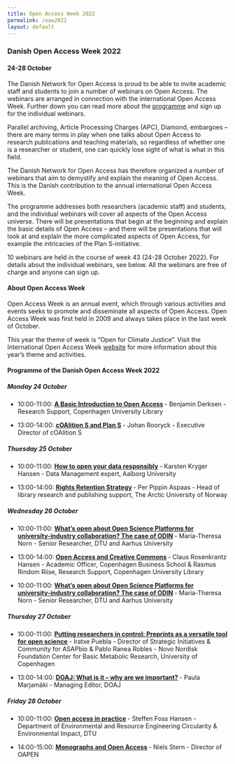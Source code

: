 ```yaml
---
title: Open Access Week 2022
permalink: /oaw2022
layout: default
---
```


### Danish Open Access Week 2022 

#### 24-28 October

The Danish Network for Open Access is proud to be able to invite academic staff and students to join a number of webinars on Open Access. The webinars are arranged in connection with the international Open Access Week. Further down you can read more about the [programme](#programme-of-the-danish-open-access-week-2022) and sign up for the individual webinars.

Parallel archiving, Article Processing Charges (APC), Diamond, embargoes – there are many terms in play when one talks about Open Access to research publications and teaching materials, so regardless of whether one is a researcher or student, one can quickly lose sight of what is what in this field.

The Danish Network for Open Access has therefore organized a number of webinars that aim to demystify and explain the meaning of Open Access. This is the Danish contribution to the annual international Open Access Week.

The programme addresses both researchers (academic staff) and students, and the individual webinars will cover all aspects of the Open Access universe. There will be presentations that begin at the beginning and explain the basic details of Open Access – and there will be presentations that will look at and explain the more complicated aspects of Open Access, for example the intricacies of the Plan S-initiative.

10 webinars are held in the course of week 43 (24-28 October 2022). For details about the individual webinars, see below. All the webinars are free of charge and anyone can sign up.
 
#### About Open Access Week
Open Access Week is an annual event, which through various activities and events seeks to promote and disseminate all aspects of Open Access. Open Access Week was first held in 2009 and always takes place in the last week of October.

This year the theme of week is “Open for Climate Justice”. Visit the International Open Access Week [website](https://www.openaccessweek.org/) for more information about this year’s theme and activities.

#### Programme of the Danish Open Access Week 2022

##### Monday 24 October
- 10:00-11:00: <b>[A Basic Introduction to Open Access](https://openaccess.dk/oaw2022/monday01) </b> - Benjamin Derksen - Research Support, Copenhagen University Library

- 13:00-14:00: <b>[cOAlition S and Plan S](https://openaccess.dk/oaw2022/monday02) </b> - Johan Rooryck - Executive Director of cOAlition S

##### Thuesday 25 October
- 10:00-11:00: <b>[How to open your data responsibly](https://openaccess.dk/oaw2022/thuesday01) </b> - Karsten Kryger Hansen - Data Management expert, Aalborg University

- 13:00-14:00: <b>[Rights Retention Strategy](https://openaccess.dk/oaw2022/thuesday02) </b> - Per Pippin Aspaas - Head of library research and publishing support, The Arctic University of Norway

##### Wednesday 26 October
- 10:00-11:00: <b>[What’s open about Open Science Platforms for university-industry collaboration? The case of ODIN](https://openaccess.dk/oaw2022/wednesday01) </b> - Maria-Theresa Norn - Senior Researcher, DTU and Aarhus University

- 13:00-14:00: <b>[Open Access and Creative Commons](https://openaccess.dk/oaw2022/wednesday02) </b> - Claus Rosenkrantz Hansen - Academic Officer, Copenhagen Business School & Rasmus Rindom Riise, Research Support, Copenhagen University Library

- 10:00-11:00: <b>[What’s open about Open Science Platforms for university-industry collaboration? The case of ODIN](https://openaccess.dk/oaw2022/wednesday01) </b> - Maria-Theresa Norn - Senior Researcher, DTU and Aarhus University

##### Thursday 27 October
- 10:00-11:00: <b>[Putting researchers in control: Preprints as a versatile tool for open science](https://openaccess.dk/oaw2022/thursday01) </b> - Iratxe Puebla - Director of Strategic Initiatives & Community for ASAPbio & Pablo Ranea Robles - Novo Nordisk Foundation Center for Basic Metabolic Research, University of Copenhagen

- 13:00-14:00: <b>[DOAJ: What is it – why are we important?](https://openaccess.dk/oaw2022/thursday02) </b> - Paula Marjamäki - Managing Editor, DOAJ

##### Friday 28 October
- 10:00-11:00: <b>[Open access in practice](https://openaccess.dk/oaw2022/friday01) </b> - Steffen Foss Hansen - Department of Environmental and Resource Engineering
Circularity & Environmental Impact, DTU

- 14:00-15:00: <b>[Monographs and Open Access](https://openaccess.dk/oaw2022/friday02) </b> - Niels Stern - Director of OAPEN
